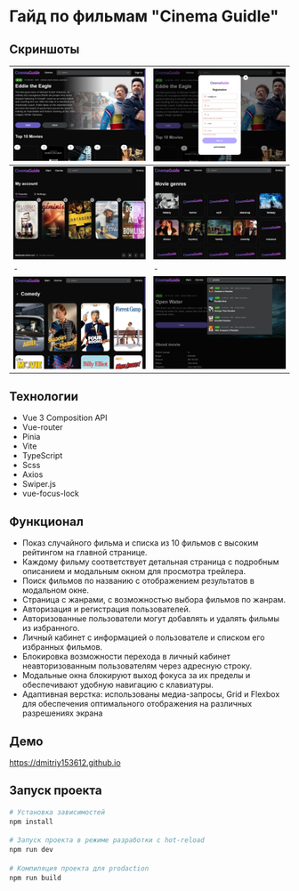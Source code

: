 # Гайд по фильмам "Cinema Guidle"

## Скриншоты
| ![Главная](./demo_pictures/1.jpg) | ![Регистрация](./demo_pictures/2.jpg) |
| - | - |
| ![Личный кабинет](./demo_pictures/3.jpg) | ![Жанры](./demo_pictures/4.jpg) |
| - | - |
| ![Фильмы по жанру](./demo_pictures/5.jpg) | ![Поиск](./demo_pictures/6.jpg) |

## Технологии

- Vue 3 Composition API
- Vue-router
- Pinia
- Vite
- TypeScript
- Scss
- Axios
- Swiper.js
- vue-focus-lock

## Функционал

- Показ случайного фильма и списка из 10 фильмов с высоким рейтингом на главной странице.
- Каждому фильму соответствует детальная страница с подробным описанием и модальным окном для просмотра трейлера.
- Поиск фильмов по названию с отображением результатов в модальном окне.
- Страница с жанрами, с возможностью выбора фильмов по жанрам.
- Авторизация и регистрация пользователей.
- Авторизованные пользователи могут добавлять и удалять фильмы из избранного.
- Личный кабинет с информацией о пользователе и списком его избранных фильмов.
- Блокировка возможности перехода в личный кабинет неавторизованным пользователям через адресную строку.
- Модальные окна блокируют выход фокуса за их пределы и обеспечивают удобную навигацию с клавиатуры.
- Адаптивная верстка: использованы медиа-запросы, Grid и Flexbox для обеспечения оптимального отображения на различных разрешениях экрана


## Демо
https://dmitriy153612.github.io

## Запуск проекта

```bash
# Установка зависимостей
npm install

# Запуск проекта в режиме разработки с hot-reload
npm run dev

# Компиляция проекта для prodaction
npm run build